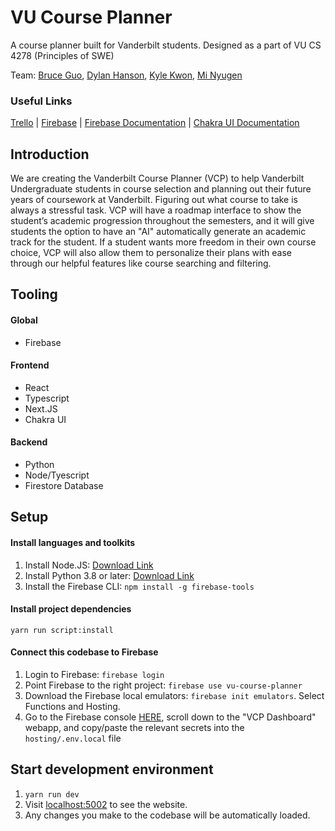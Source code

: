 # VU Course Planner
A course planner built for Vanderbilt students. Designed as a part of VU CS 4278 (Principles of SWE)

Team: [Bruce Guo](mailto:ziyuan.guo@vanderbilt.edu), 
[Dylan Hanson](mailto:charles.d.hanson@vanderbilt.edu),
[Kyle Kwon](mailto:youngbin.kwon@vanderbilt.edu), 
[Mi Nyugen](mailto:thu.nguyen@vanderbilt.edu)

### Useful Links
[Trello](https://trello.com/b/o2niYrcJ/vcp-project-management) | 
[Firebase](https://console.firebase.google.com/project/vu-course-planner/overview) | 
[Firebase Documentation](https://firebase.google.com/docs) | 
[Chakra UI Documentation](https://chakra-ui.com/)

## Introduction
We are creating the Vanderbilt Course Planner (VCP) to help Vanderbilt Undergraduate students in course selection and planning out their future years of coursework at Vanderbilt. Figuring out what course to take is always a stressful task. VCP will have a roadmap interface to show the student’s academic progression throughout the semesters, and it will give students the option to have an "AI" automatically generate an academic track for the student. If a student wants more freedom in their own course choice, VCP will also allow them to personalize their plans with ease through our helpful features like course searching and filtering.

## Tooling

#### Global
- Firebase

#### Frontend
- React
- Typescript
- Next.JS
- Chakra UI

#### Backend
- Python
- Node/Tyescript
- Firestore Database

## Setup

#### Install languages and toolkits
1. Install Node.JS: [Download Link](https://nodejs.org/en/download)
2. Install Python 3.8 or later: [Download Link](https://www.python.org/downloads/)
3. Install the Firebase CLI: ```npm install -g firebase-tools```

#### Install project dependencies
```yarn run script:install```

#### Connect this codebase to Firebase
1. Login to Firebase: ```firebase login```
2. Point Firebase to the right project: ```firebase use vu-course-planner```
3. Download the Firebase local emulators: ```firebase init emulators```. Select Functions and Hosting.
4. Go to the Firebase console [HERE](https://console.firebase.google.com/u/1/project/vu-course-planner/settings/general/web:ZWZlNGY0OWItNzlkNi00MmQwLWFiOTctZTk0NzkxMTFlNGU0?nonce=1694634362926), scroll down to the "VCP Dashboard" webapp, and copy/paste the relevant secrets into the `hosting/.env.local` file

## Start development environment
1. ```yarn run dev```
2. Visit [localhost:5002](http://localhost:5002) to see the website. 
3. Any changes you make to the codebase will be automatically loaded.

